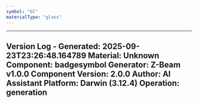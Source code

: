 ```yaml
---
symbol: "Gl"
materialType: "glass"
---
```


---
Version Log - Generated: 2025-09-23T23:26:48.164789
Material: Unknown
Component: badgesymbol
Generator: Z-Beam v1.0.0
Component Version: 2.0.0
Author: AI Assistant
Platform: Darwin (3.12.4)
Operation: generation
---